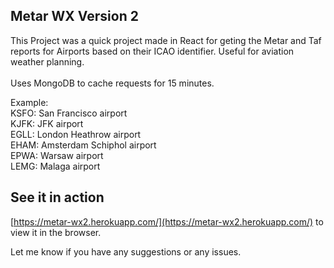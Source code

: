 ## Metar WX Version 2

This Project was a quick project made in React for geting the Metar and Taf reports for Airports based on their ICAO identifier. Useful for aviation weather planning.<br /><br />
Uses MongoDB to cache requests for 15 minutes.

Example:<br />
KSFO: San Francisco airport<br />
KJFK: JFK airport<br />
EGLL: London Heathrow airport<br />
EHAM: Amsterdam Schiphol airport<br />
EPWA: Warsaw airport<br />
LEMG: Malaga airport<br />

## See it in action

[https://metar-wx2.herokuapp.com/](https://metar-wx2.herokuapp.com/) to view it in the browser.

Let me know if you have any suggestions or any issues.
